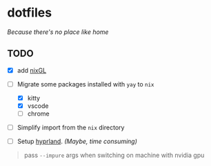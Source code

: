 # dotfiles

_Because there's no place like home_

## TODO

- [x] add [nixGL](https://github.com/nix-community/nixGL)
- [ ] Migrate some packages installed with `yay` to `nix`
    - [x] kitty
    - [x] vscode
    - [ ] chrome
- [ ] Simplify import from the `nix` directory
- [ ] Setup [hyprland](https://hyprland.org/). _(Maybe, time consuming)_


> pass `--impure` args when switching on machine with nvidia gpu 
